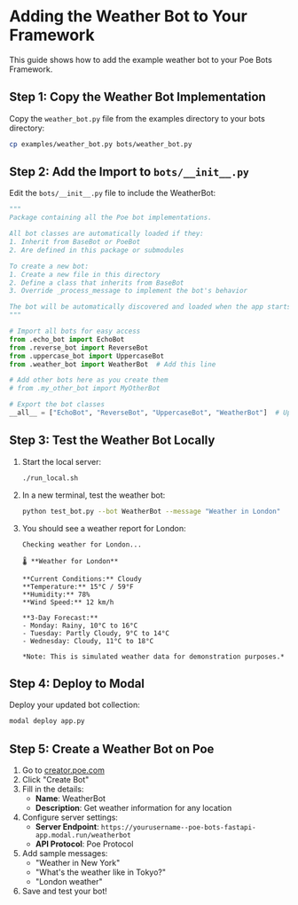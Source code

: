 # Adding the Weather Bot to Your Framework

This guide shows how to add the example weather bot to your Poe Bots Framework.

## Step 1: Copy the Weather Bot Implementation

Copy the `weather_bot.py` file from the examples directory to your bots directory:

```bash
cp examples/weather_bot.py bots/weather_bot.py
```

## Step 2: Add the Import to `bots/__init__.py`

Edit the `bots/__init__.py` file to include the WeatherBot:

```python
"""
Package containing all the Poe bot implementations.

All bot classes are automatically loaded if they:
1. Inherit from BaseBot or PoeBot
2. Are defined in this package or submodules

To create a new bot:
1. Create a new file in this directory
2. Define a class that inherits from BaseBot
3. Override _process_message to implement the bot's behavior

The bot will be automatically discovered and loaded when the app starts.
"""

# Import all bots for easy access
from .echo_bot import EchoBot
from .reverse_bot import ReverseBot
from .uppercase_bot import UppercaseBot
from .weather_bot import WeatherBot  # Add this line

# Add other bots here as you create them
# from .my_other_bot import MyOtherBot

# Export the bot classes
__all__ = ["EchoBot", "ReverseBot", "UppercaseBot", "WeatherBot"]  # Update this line
```

## Step 3: Test the Weather Bot Locally

1. Start the local server:
   ```bash
   ./run_local.sh
   ```

2. In a new terminal, test the weather bot:
   ```bash
   python test_bot.py --bot WeatherBot --message "Weather in London"
   ```

3. You should see a weather report for London:
   ```
   Checking weather for London...

   🌡️ **Weather for London**

   **Current Conditions:** Cloudy
   **Temperature:** 15°C / 59°F
   **Humidity:** 78%
   **Wind Speed:** 12 km/h

   **3-Day Forecast:**
   - Monday: Rainy, 10°C to 16°C
   - Tuesday: Partly Cloudy, 9°C to 14°C
   - Wednesday: Cloudy, 11°C to 18°C

   *Note: This is simulated weather data for demonstration purposes.*
   ```

## Step 4: Deploy to Modal

Deploy your updated bot collection:

```bash
modal deploy app.py
```

## Step 5: Create a Weather Bot on Poe

1. Go to [creator.poe.com](https://creator.poe.com/)
2. Click "Create Bot"
3. Fill in the details:
   - **Name**: WeatherBot
   - **Description**: Get weather information for any location
4. Configure server settings:
   - **Server Endpoint**: `https://yourusername--poe-bots-fastapi-app.modal.run/weatherbot`
   - **API Protocol**: Poe Protocol
5. Add sample messages:
   - "Weather in New York"
   - "What's the weather like in Tokyo?"
   - "London weather"
6. Save and test your bot!